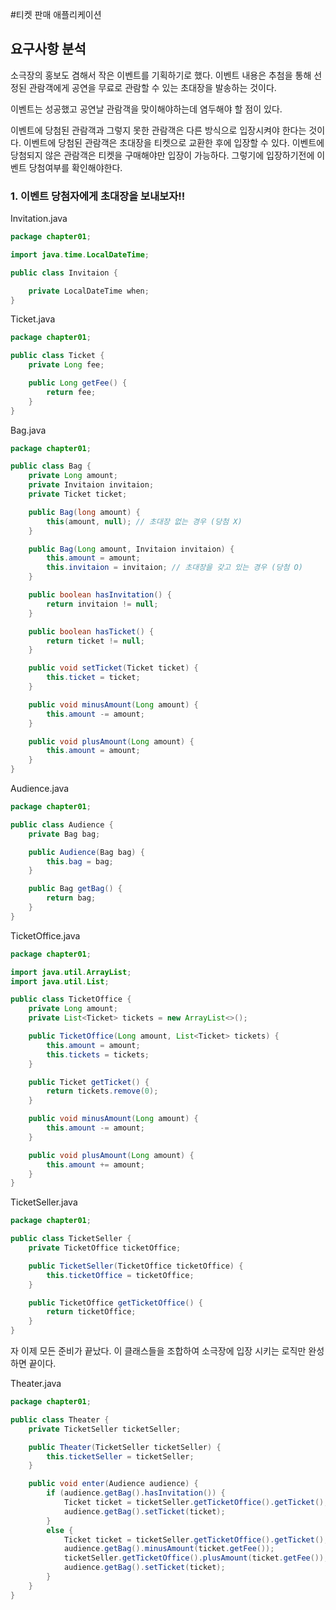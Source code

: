 #티켓 판매 애플리케이션

## 요구사항 분석

소극장의 홍보도 겸해서 작은 이벤트를 기획하기로 했다. 
이벤트 내용은 추첨을 통해 선정된 관람객에게 공연을 무료로 관람할 수 있는 
초대장을 발송하는 것이다.

이벤트는 성공했고 공연날 관람객을 맞이해야하는데 염두해야 할 점이 있다.


이벤트에 당첨된 관람객과 그렇지 못한 관람객은 다른 방식으로 입장시켜야 한다는 것이다.
이벤트에 당첨된 관람객은 초대장을 티켓으로 교환한 후에 입장할 수 있다. 이벤트에 당첨되지 않은 
관람객은 티켓을 구매해야만 입장이 가능하다. 그렇기에 입장하기전에 이벤트 당첨여부를
확인해야한다. 


### 1. 이벤트 당첨자에게 초대장을 보내보자!!

Invitation.java
```java
package chapter01;

import java.time.LocalDateTime;

public class Invitaion {

    private LocalDateTime when;
}
```

Ticket.java
```java
package chapter01;

public class Ticket {
    private Long fee;

    public Long getFee() {
        return fee;
    }
}
```

Bag.java
```java
package chapter01;

public class Bag {
    private Long amount;
    private Invitaion invitaion;
    private Ticket ticket;

    public Bag(long amount) {
        this(amount, null); // 초대장 없는 경우 (당첨 X)
    }

    public Bag(Long amount, Invitaion invitaion) {
        this.amount = amount;
        this.invitaion = invitaion; // 초대장을 갖고 있는 경우 (당첨 O)
    }

    public boolean hasInvitation() {
        return invitaion != null;
    }

    public boolean hasTicket() {
        return ticket != null;
    }

    public void setTicket(Ticket ticket) {
        this.ticket = ticket;
    }

    public void minusAmount(Long amount) {
        this.amount -= amount;
    }

    public void plusAmount(Long amount) {
        this.amount = amount;
    }
}
```

Audience.java
```java
package chapter01;

public class Audience {
    private Bag bag;

    public Audience(Bag bag) {
        this.bag = bag;
    }

    public Bag getBag() {
        return bag;
    }
}
```

TicketOffice.java
```java
package chapter01;

import java.util.ArrayList;
import java.util.List;

public class TicketOffice {
    private Long amount;
    private List<Ticket> tickets = new ArrayList<>();

    public TicketOffice(Long amount, List<Ticket> tickets) {
        this.amount = amount;
        this.tickets = tickets;
    }

    public Ticket getTicket() {
        return tickets.remove(0);
    }

    public void minusAmount(Long amount) {
        this.amount -= amount;
    }

    public void plusAmount(Long amount) {
        this.amount += amount;
    }
}
```

TicketSeller.java
```java
package chapter01;

public class TicketSeller {
    private TicketOffice ticketOffice;

    public TicketSeller(TicketOffice ticketOffice) {
        this.ticketOffice = ticketOffice;
    }

    public TicketOffice getTicketOffice() {
        return ticketOffice;
    }
}
```

자 이제 모든 준비가 끝났다. 이 클래스들을 조합하여 소극장에 입장 시키는 로직만
완성하면 끝이다.

Theater.java
```java
package chapter01;

public class Theater {
    private TicketSeller ticketSeller;

    public Theater(TicketSeller ticketSeller) {
        this.ticketSeller = ticketSeller;
    }

    public void enter(Audience audience) {
        if (audience.getBag().hasInvitation()) {
            Ticket ticket = ticketSeller.getTicketOffice().getTicket();
            audience.getBag().setTicket(ticket);
        }
        else {
            Ticket ticket = ticketSeller.getTicketOffice().getTicket();
            audience.getBag().minusAmount(ticket.getFee());
            ticketSeller.getTicketOffice().plusAmount(ticket.getFee());
            audience.getBag().setTicket(ticket);
        }
    }
}
```



